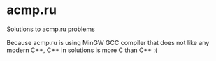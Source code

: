 # acmp.ru
Solutions to acmp.ru problems

Because acmp.ru is using MinGW GCC compiler that does not like any modern C++, C++ in solutions is more C than C++ :(
